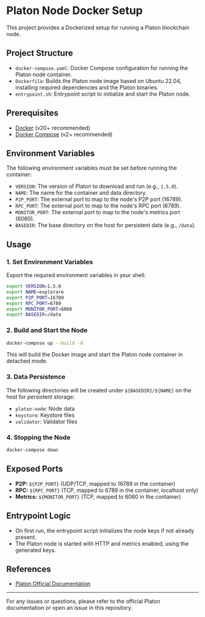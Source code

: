 # Platon Node Docker Setup

This project provides a Dockerized setup for running a Platon blockchain node.

## Project Structure
- `docker-compose.yaml`: Docker Compose configuration for running the Platon node container.
- `Dockerfile`: Builds the Platon node image based on Ubuntu 22.04, installing required dependencies and the Platon binaries.
- `entrypoint.sh`: Entrypoint script to initialize and start the Platon node.

## Prerequisites
- [Docker](https://docs.docker.com/get-docker/) (v20+ recommended)
- [Docker Compose](https://docs.docker.com/compose/install/) (v2+ recommended)

## Environment Variables
The following environment variables must be set before running the container:

- `VERSION`: The version of Platon to download and run (e.g., `1.5.0`).
- `NAME`: The name for the container and data directory.
- `P2P_PORT`: The external port to map to the node's P2P port (16789).
- `RPC_PORT`: The external port to map to the node's RPC port (6789).
- `MONITOR_PORT`: The external port to map to the node's metrics port (6060).
- `BASEDIR`: The base directory on the host for persistent data (e.g., `/data`).

## Usage

### 1. Set Environment Variables
Export the required environment variables in your shell:

```sh
export VERSION=1.5.0
export NAME=explorare
export P2P_PORT=16789
export RPC_PORT=6789
export MONITOR_PORT=6060
export BASEDIR=/data
```

### 2. Build and Start the Node

```sh
docker-compose up --build -d
```

This will build the Docker image and start the Platon node container in detached mode.

### 3. Data Persistence

The following directories will be created under `${BASEDIR}/${NAME}` on the host for persistent storage:
- `platon-node`: Node data
- `keystore`: Keystore files
- `validator`: Validator files

### 4. Stopping the Node

```sh
docker-compose down
```

## Exposed Ports
- **P2P:** `${P2P_PORT}` (UDP/TCP, mapped to 16789 in the container)
- **RPC:** `${RPC_PORT}` (TCP, mapped to 6789 in the container, localhost only)
- **Metrics:** `${MONITOR_PORT}` (TCP, mapped to 6060 in the container)

## Entrypoint Logic
- On first run, the entrypoint script initializes the node keys if not already present.
- The Platon node is started with HTTP and metrics enabled, using the generated keys.

## References
- [Platon Official Documentation](https://platon.network/)

---

For any issues or questions, please refer to the official Platon documentation or open an issue in this repository. 